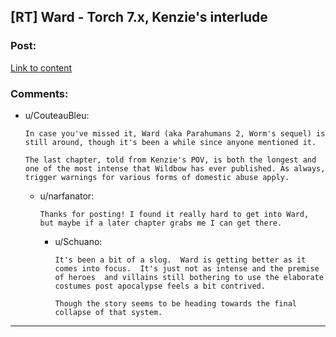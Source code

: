 ## [RT] Ward - Torch 7.x, Kenzie's interlude

### Post:

[Link to content](https://www.parahumans.net/2018/06/26/torch-interlude-7-x/)

### Comments:

- u/CouteauBleu:
  ```
  In case you've missed it, Ward (aka Parahumans 2, Worm's sequel) is still around, though it's been a while since anyone mentioned it.

  The last chapter, told from Kenzie's POV, is both the longest and one of the most intense that Wildbow has ever published. As always, trigger warnings for various forms of domestic abuse apply.
  ```

  - u/narfanator:
    ```
    Thanks for posting! I found it really hard to get into Ward, but maybe if a later chapter grabs me I can get there.
    ```

    - u/Schuano:
      ```
      It's been a bit of a slog.  Ward is getting better as it comes into focus.  It's just not as intense and the premise of heroes  and villains still bothering to use the elaborate costumes post apocalypse feels a bit contrived.

      Though the story seems to be heading towards the final collapse of that system.
      ```

---

